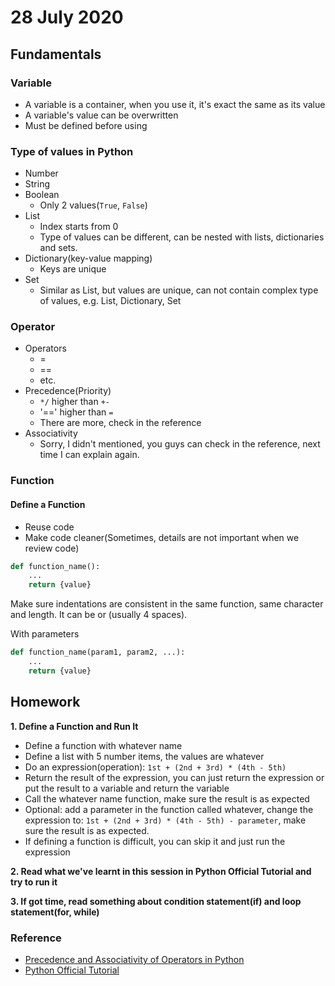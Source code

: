 # 28 July 2020
## Fundamentals

### Variable
* A variable is a container, when you use it, it's exact the same as its value
* A variable's value can be overwritten
* Must be defined before using

### Type of values in Python
* Number
* String
* Boolean
    * Only 2 values(`True`, `False`)
* List
    * Index starts from 0
    * Type of values can be different, can be nested with lists, dictionaries and sets.
* Dictionary(key-value mapping)
    * Keys are unique
* Set
    * Similar as List, but values are unique, can not contain complex type of values, e.g. List, Dictionary, Set

### Operator
* Operators
    * =
    * ==
    * etc.
* Precedence(Priority)
    * `*/` higher than `+-`
    * '==' higher than `=`
    * There are more, check in the reference
* Associativity
    * Sorry, I didn't mentioned, you guys can check in the reference, next time I can explain again.

### Function
#### Define a Function
* Reuse code
* Make code cleaner(Sometimes, details are not important when we review code)
```python
def function_name():
    ...
    return {value}
```
Make sure indentations are consistent in the same function, same character and length.
It can be <Tab> or <Space>(usually 4 spaces).


With parameters
```python
def function_name(param1, param2, ...):
    ...
    return {value}
```

## Homework
**1. Define a Function and Run It**
* Define a function with whatever name
* Define a list with 5 number items, the values are whatever
* Do an expression(operation): `1st + (2nd + 3rd) * (4th - 5th)`
* Return the result of the expression, you can just return the expression or put the result to a variable and return the variable
* Call the whatever name function, make sure the result is as expected
* Optional: add a parameter in the function called whatever, change the expression to: `1st + (2nd + 3rd) * (4th - 5th) - parameter`, make sure the result is as expected.
* If defining a function is difficult, you can skip it and just run the expression

**2. Read what we've learnt in this session in Python Official Tutorial and try to run it**

**3. If got time, read something about condition statement(if) and loop statement(for, while)**
 

### Reference
* [Precedence and Associativity of Operators in Python](https://www.programiz.com/python-programming/precedence-associativity)
* [Python Official Tutorial](https://docs.python.org/3/tutorial/)